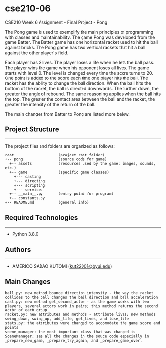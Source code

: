 # cse210-06
CSE210 Week 6 Assignment - Final Project - Pong

The Pong game is used to exemplify the main principles of programming with classes and maintainability. The game Pong was developed from the game Batter. The Batter game has one horizontal racket used to hit the ball against bricks. The Pong game has two vertical rackets that hit a ball against the other player's field. 

Each player has 3 lives. The player loses a life when he lets the ball pass. The player wins the game when his opponent loses all lives.
The game starts with level 0. The level is changed every time the score turns to 20. One point is added to the score each time one player hits the ball.
The racket has the ability to change the ball direction. When the ball hits the bottom of the racket, the ball is directed downwards. The further down, the greater the angle of rebound. The same reasoning applies when the ball hits the top.
The greater the contact area between the ball and the racket, the greater the intensity of the return of the ball.

The main changes from Batter to Pong are listed more below.

## Project Structure
---
The project files and folders are organized as follows:
```
root                    (project root folder)
+-- pong                (source code for game)
  +-- assets            (resources used by the game: images, sounds, etc.)
  +-- game              (specific game classes)
    +--- casting
    +--- directing
    +--- scripting
    +--- services
  +-- __main__.py       (entry point for program)
  +-- constants.py
+-- README.md           (general info)
```

## Required Technologies
---
* Python 3.8.0

## Authors
---
* AMERICO SADAO KUTOMI (kut22001@byui.edu)

## Main Changes
```
ball.py: new method bounce_direction_intensity - the way the racket collides to the ball changes the ball direction and ball acceleration
cast.py: new method get_second_actor - as the game works with two players, several actors work in pairs; this method returns the second actor of each group
racket.py: new attributes and methods - attribute lives; new methods swing_down, swing_up, add_life, get_lives, and lose_life
stats.py: the attributes were changed to accomodate the game score and points
scene_manager: the most important class that was changed is SceneManager; see all the changes in the souce code especially in _prepare_new_game, _prepare_try_again, and _prepare_game_over.

```
